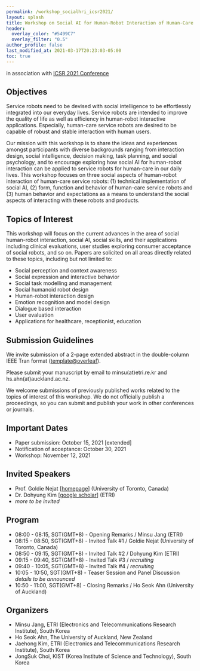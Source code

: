 ```yaml
---
permalink: /workshop_socialhri_icsr2021/
layout: splash
title: Workshop on Social AI for Human-Robot Interaction of Human-Care Robots
header:
  overlay_color: "#5499C7"
  overlay_filter: "0.5"
author_profile: false
last_modified_at: 2021-03-17T20:23:03-05:00
toc: true
---
```


in association with [ICSR 2021 Conference](http://www.colips.org/conferences/icsr2021/wp/)

## Objectives

Service robots need to be devised with social intelligence to be effortlessly integrated into our everyday lives. Service robots are intended to improve the quality of life as well as efficiency in human-robot interactive applications. Especially, human-care service robots are desired to be capable of robust and stable interaction with human users.

Our mission with this workshop is to share the ideas and experiences amongst participants with diverse backgrounds ranging from interaction design, social intelligence, decision making, task planning, and social psychology, and to encourage exploring how social AI for human-robot interaction can be applied to service robots for human-care in our daily lives. This workshop focuses on three social aspects of human-robot interaction of human-care service robots: (1) technical implementation of social AI, (2) form, function and behavior of human-care service robots and (3) human behavior and expectations as a means to understand the social aspects of interacting with these robots and products.

## Topics of Interest

This workshop will focus on the current advances in the area of social human-robot interaction, social AI, social skills, and their applications including clinical evaluations, user studies exploring consumer acceptance of social robots, and so on. Papers are solicited on all areas directly related to these topics, including but not limited to:

- Social perception and context awareness
- Social expression and interactive behavior
- Social task modelling and management
- Social humanoid robot design
- Human-robot interaction design
- Emotion recognition and model design
- Dialogue based interaction
- User evaluation
- Applications for healthcare, receptionist, education

## Submission Guidelines

We invite submission of a 2-page extended abstract in the double-column IEEE Tran format ([template@overleaf](https://www.overleaf.com/latex/templates/ieee-conference-template-example/nsncsyjfmpxy)). 

Please submit your manuscript by email to minsu(at)etri.re.kr and hs.ahn(at)auckland.ac.nz.

We welcome submissions of previously published works related to the topics of interest of this workshop. We do not officially publish a proceedings, so you can submit and publish your work in other conferences or journals.

## Important Dates

- Paper submission: October 15, 2021 [extended]
- Notification of acceptance: October 30, 2021
- Workshop: November 12, 2021

## Invited Speakers

- Prof. Goldie Nejat [[homepage](https://www.mie.utoronto.ca/faculty_staff/nejat/)] (University of Toronto, Canada)
- Dr. Dohyung Kim [[google scholar](https://scholar.google.com/scholar?hl=en&as_sdt=0%2C5&q=Dohyung+Kim+etri&btnG=)] (ETRI)
- *more to be invited*

## Program

- 08:00 - 08:15, SGT(GMT+8) - Opening Remarks / Minsu Jang (ETRI)
- 08:15 - 08:50, SGT(GMT+8) - Invited Talk #1 / Goldie Nejat (University of Toronto, Canada)
- 08:50 - 09:15, SGT(GMT+8) - Invited Talk #2 / Dohyung Kim (ETRI)
- 09:15 - 09:40, SGT(GMT+8) - Invited Talk #3 / *recruiting*
- 09:40 - 10:05, SGT(GMT+8) - Invited Talk #4 / *recruiting*
- 10:05 - 10:50, SGT(GMT+8) - Teaser Session and Panel Discussion *details to be announced*
- 10:50 - 11:00, SGT(GMT+8) - Closing Remarks / Ho Seok Ahn (University of Auckland)

## Organizers

- Minsu Jang, ETRI (Electronics and Telecommunications Research Institute), South Korea
- Ho Seok Ahn, The University of Auckland, New Zealand
- Jaehong Kim, ETRI (Electronics and Telecommunications Research Institute), South Korea
- JongSuk Choi, KIST (Korea Institute of Science and Technology), South Korea
